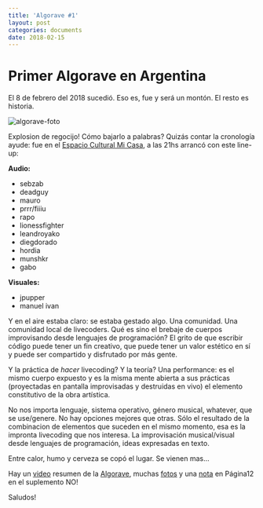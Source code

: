 ```yaml
---
title: 'Algorave #1'
layout: post
categories: documents
date: 2018-02-15
---
```



# Primer Algorave en Argentina

El 8 de febrero del 2018 sucedió. Eso es, fue y será un montón. El resto es historia.

![algorave-foto](https://github.com/livecodear/livecodear.github.io/blob/master/assets/algorave_20180208/algorave.jpg?raw=true)

Explosion de regocijo! Cómo bajarlo a palabras? Quizás contar la cronología
ayude: fue en el [Espacio Cultural Mi Casa][micasa], a las 21hs arrancó con este
line-up:

**Audio:**

* sebzab
* deadguy
* mauro
* prrr/fiiiu
* rapo
* lionessfighter
* leandroyako
* diegdorado
* hordia
* munshkr
* gabo


**Visuales:**

* jpupper
* manuel ivan


Y en el aire estaba claro: se estaba gestado algo. Una comunidad. Una comunidad
local de livecoders.  Qué es sino el brebaje de cuerpos improvisando desde
lenguajes de programación? El grito de que escribir código puede tener un fin
creativo, que puede tener un valor estético en sí y puede ser compartido y
disfrutado por más gente.

Y la práctica de *hacer* livecoding? Y la teoría? Una performance: es el mismo
cuerpo expuesto y es la misma mente abierta a sus prácticas (proyectadas en
pantalla improvisadas y destruidas en vivo) el elemento constitutivo de la obra
artística.

No nos importa lenguaje, sistema operativo, género musical, whatever, que se
use/genere. No hay opciones mejores que otras. Sólo el resultado de la
combinacion de elementos que suceden en el mismo momento, esa es la impronta
livecoding que nos interesa.  La improvisación musical/visual desde lenguajes
de programación, ideas expresadas en texto.

Entre calor, humo y cerveza se copó el lugar. Se vienen mas...

Hay un [video][video] resumen de la [Algorave][algorave], muchas [fotos][fotos]
y una [nota][nota] en Página12 en el suplemento NO!

Saludos!

[micasa]: https://www.facebook.com/MiCasa787/
[video]: https://www.youtube.com/watch?v=2xRLHFfhBA8
[fotos]: https://www.facebook.com/pg/Nicolas-Croce-ph-518061288556158/photos/?tab=album&album_id=553897218305898
[nota]: https://www.pagina12.com.ar/95692-la-conexion-local
[algorave]: https://algorave.com/
